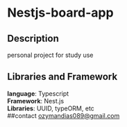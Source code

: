 # Nestjs-board-app
## Description
personal project for study use<br>
## Libraries and Framework
__language__: Typescript<br>
__Framework__: Nest.js<br>
__Libraries__: UUID, typeORM, etc<br>
##contact
ozymandias089@gmail.com
